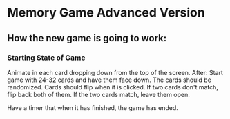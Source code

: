 # Memory Game Advanced Version

## How the new game is going to work:

### Starting State of Game
Animate in each card dropping down from the top of the screen.
After: Start game with 24-32 cards and have them face down. 
The cards should be randomized.
Cards should flip when it is clicked.
If two cards don't match, flip back both of them.
If the two cards match, leave them open.

Have a timer that when it has finished, the game has ended.

